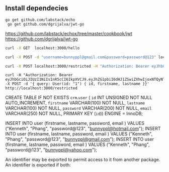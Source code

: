 ## Install dependecies

```
go get github.com/labstack/echo
 go get github.com/dgrijalva/jwt-go
```

https://github.com/labstack/echox/tree/master/cookbook/jwt
https://github.com/dgrijalva/jwt-go

```bash
curl -X GET  localhost:3000/hello
```

```bash
curl -X POST -d "username=bunnyppl@gmail.com&password=password@123" localhost:3000/login -H "Content-Type: application/x-www-form-urlencoded"
```

```bash
curl -X POST localhost:3000/restricted -H "Authorization: Bearer eyJhbGciOiJIUzI1NiIsInR5cCI6IkpXVCJ9.eyJhZG1pbiI6dHJ1ZSwiZXhwIjoxNTQyNTI4MTMyLCJuYW1lIjoiYnVubnlwcGxAZ21haWwuY29tIn0.K0NOmo2uEd10iKkhEy16gbPfZVfkT9KPLGVyXf7bkm4"
```

```
curl -H "Authorization: Bearer eyJhbGciOiJIUzI1NiIsInR5cCI6IkpXVCJ9.eyJhZG1pbiI6dHJ1ZSwiZXhwIjoxNTQyNTI4MTMyLCJuYW1lIjoiYnVubnlwcGxAZ21haWwuY29tIn0.K0NOmo2uEd10iKkhEy16gbPfZVfkT9KPLGVyXf7bkm4" -X POST -d '{ query: User(id: "1") { id, firstname, lastname }}' http://localhost:3000/restricted
```

CREATE TABLE IF NOT EXISTS `crm`.`user` (
  `id` INT UNSIGNED NOT NULL AUTO_INCREMENT,
  `firstname` VARCHAR(100) NOT NULL,
  `lastname` VARCHAR(100) NOT NULL,
  `password` VARCHAR(200) NOT NULL,
  `email` VARCHAR(250) NOT NULL,
  PRIMARY KEY (`id`))
ENGINE = InnoDB;

INSERT INTO user (firstname, lastname, password, email ) VALUES ("Kenneth", "Phang", "password@123", "bunnyppl@hotmail.com");
INSERT INTO user (firstname, lastname, password, email ) VALUES ("Kenneth", "Phang", "password@123", "bunnyppl@gmail.com");
INSERT INTO user (firstname, lastname, password, email ) VALUES ("Kenneth", "Phang", "password@123", "bunnyppl@yahoo.com");


An identifier may be exported to permit access to it from another package. An identifier is exported if both: